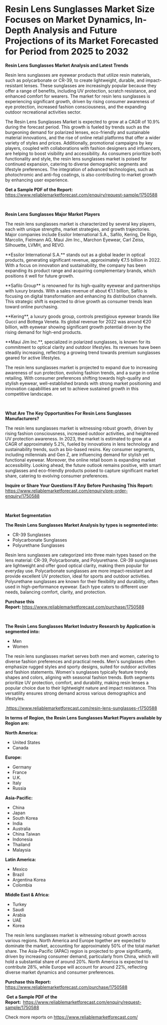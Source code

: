 <p><h1>Resin Lens Sunglasses Market Size Focuses on Market Dynamics, In-Depth Analysis and Future Projections of its Market Forecasted for Period from 2025 to 2032</h1></p><p><strong>Resin Lens Sunglasses Market Analysis and Latest Trends</strong></p>
<p><p>Resin lens sunglasses are eyewear products that utilize resin materials, such as polycarbonate or CR-39, to create lightweight, durable, and impact-resistant lenses. These sunglasses are increasingly popular because they offer a range of benefits, including UV protection, scratch resistance, and enhanced comfort for wearers. The market for resin lens sunglasses is experiencing significant growth, driven by rising consumer awareness of eye protection, increased fashion consciousness, and the expanding outdoor recreational activities sector.</p><p>The Resin Lens Sunglasses Market is expected to grow at a CAGR of 10.9% during the forecast period. This growth is fueled by trends such as the burgeoning demand for polarized lenses, eco-friendly and sustainable material innovations, and the rise of online retail platforms that offer a wider variety of styles and prices. Additionally, promotional campaigns by key players, coupled with collaborations with fashion designers and influencers, are helping to boost visibility and accessibility. As consumers prioritize both functionality and style, the resin lens sunglasses market is poised for continued expansion, catering to diverse demographic segments and lifestyle preferences. The integration of advanced technologies, such as photochromic and anti-fog coatings, is also contributing to market growth by enhancing user experience.</p></p>
<p><strong>Get a Sample PDF of the Report:&nbsp;</strong> <a href="https://www.reliablemarketforecast.com/enquiry/request-sample/1750588?utm_campaign=2290&utm_medium=2&utm_source=Github&utm_content=ia&utm_term=07022025&utm_id=resin-lens-sunglasses">https://www.reliablemarketforecast.com/enquiry/request-sample/1750588</a></p>
<p>&nbsp;</p>
<p><strong>Resin Lens Sunglasses Major Market Players</strong></p>
<p><p>The resin lens sunglasses market is characterized by several key players, each with unique strengths, market strategies, and growth trajectories. Major companies include Essilor International S.A., Safilo, Kering, De Rigo, Marcolin, Fielmann AG, Maui Jim Inc., Marchon Eyewear, Carl Zeiss, Silhouette, LVMH, and REVO.</p><p>**Essilor International S.A.** stands out as a global leader in optical products, generating significant revenue, approximately €7.5 billion in 2022. With a focus on innovation and sustainability, the company has been expanding its product range and acquiring complementary brands, which positions it well for future growth.</p><p>**Safilo Group** is renowned for its high-quality eyewear and partnerships with luxury brands. With a sales revenue of about €1.1 billion, Safilo is focusing on digital transformation and enhancing its distribution channels. This strategic shift is expected to drive growth as consumer trends lean toward online purchasing.</p><p>**Kering**, a luxury goods group, controls prestigious eyewear brands like Gucci and Bottega Veneta. Its global revenue for 2022 was around €20 billion, with eyewear showing significant growth potential driven by the rising demand for high-end products.</p><p>**Maui Jim Inc.**, specialized in polarized sunglasses, is known for its commitment to optical clarity and outdoor lifestyles. Its revenues have been steadily increasing, reflecting a growing trend towards premium sunglasses geared for active lifestyles.</p><p>The resin lens sunglasses market is projected to expand due to increasing awareness of sun protection, evolving fashion trends, and a surge in online retailing. With consumer preferences shifting towards high-quality and stylish eyewear, well-established brands with strong market positioning and innovation capabilities are set to achieve sustained growth in this competitive landscape.</p></p>
<p>&nbsp;</p>
<p><strong>What Are The Key Opportunities For Resin Lens Sunglasses Manufacturers?</strong></p>
<p><p>The resin lens sunglasses market is witnessing robust growth, driven by rising fashion consciousness, increased outdoor activities, and heightened UV protection awareness. In 2023, the market is estimated to grow at a CAGR of approximately 5.2%, fueled by innovations in lens technology and sustainability trends, such as bio-based resins. Key consumer segments, including millennials and Gen Z, are influencing demand for stylish yet functional eyewear. Moreover, the online retail boom is expanding market accessibility. Looking ahead, the future outlook remains positive, with smart sunglasses and eco-friendly products poised to capture significant market share, catering to evolving consumer preferences.</p></p>
<p><strong>Inquire or Share Your Questions If Any Before Purchasing This Report:</strong> <a href="https://www.reliablemarketforecast.com/enquiry/pre-order-enquiry/1750588?utm_campaign=2290&utm_medium=2&utm_source=Github&utm_content=ia&utm_term=07022025&utm_id=resin-lens-sunglasses">https://www.reliablemarketforecast.com/enquiry/pre-order-enquiry/1750588</a></p>
<p>&nbsp;</p>
<p><strong>Market Segmentation</strong></p>
<p><strong>The Resin Lens Sunglasses Market Analysis by types is segmented into:</strong></p>
<p><ul><li>CR-39 Sunglasses</li><li>Polycarbonate Sunglasses</li><li>Polyurethane Sunglasses</li></ul></p>
<p><p>Resin lens sunglasses are categorized into three main types based on the lens material: CR-39, Polycarbonate, and Polyurethane. CR-39 sunglasses are lightweight and offer good optical clarity, making them popular for everyday use. Polycarbonate sunglasses are more impact-resistant and provide excellent UV protection, ideal for sports and outdoor activities. Polyurethane sunglasses are known for their flexibility and durability, often used in high-performance eyewear. Each type caters to different user needs, balancing comfort, clarity, and protection.</p></p>
<p><strong>Purchase this Report:&nbsp;</strong><a href="https://www.reliablemarketforecast.com/purchase/1750588?utm_campaign=2290&utm_medium=2&utm_source=Github&utm_content=ia&utm_term=07022025&utm_id=resin-lens-sunglasses">https://www.reliablemarketforecast.com/purchase/1750588</a></p>
<p>&nbsp;</p>
<p><strong>The Resin Lens Sunglasses Market Industry Research by Application is segmented into:</strong></p>
<p><ul><li>Men</li><li>Women</li></ul></p>
<p><p>The resin lens sunglasses market serves both men and women, catering to diverse fashion preferences and practical needs. Men's sunglasses often emphasize rugged styles and sporty designs, suited for outdoor activities and fashion statements. Women's sunglasses typically feature trendy shapes and colors, aligning with seasonal fashion trends. Both segments prioritize UV protection, comfort, and durability, making resin lenses a popular choice due to their lightweight nature and impact resistance. This versatility ensures strong demand across various demographics and lifestyles.</p></p>
<p><a href="https://www.reliablemarketforecast.com/resin-lens-sunglasses-r1750588?utm_campaign=2290&utm_medium=2&utm_source=Github&utm_content=ia&utm_term=07022025&utm_id=resin-lens-sunglasses">&nbsp;https://www.reliablemarketforecast.com/resin-lens-sunglasses-r1750588</a></p>
<p><strong>In terms of Region, the Resin Lens Sunglasses Market Players available by Region are:</strong></p>
<p>
    <p> <strong> North America: </strong>
        <ul>
            <li>United States</li>
            <li>Canada</li>
        </ul>
        </p> 
    <p> <strong> Europe: </strong>
        <ul>
            <li>Germany</li>
            <li>France</li>
            <li>U.K.</li>
            <li>Italy</li>
            <li>Russia</li>
        </ul>
        </p> 
    <p> <strong> Asia-Pacific: </strong>
        <ul>
            <li>China</li>
            <li>Japan</li>
            <li>South Korea</li>
            <li>India</li>
            <li>Australia</li>
            <li>China Taiwan</li>
            <li>Indonesia</li>
            <li>Thailand</li>
            <li>Malaysia</li>
        </ul>
        </p> 
    <p> <strong> Latin America: </strong>
        <ul>
            <li>Mexico</li>
            <li>Brazil</li>
            <li>Argentina Korea</li>
            <li>Colombia</li>
        </ul>
        </p> 
    <p> <strong> Middle East & Africa: </strong>
        <ul>
            <li>Turkey</li>
            <li>Saudi</li>
            <li>Arabia</li>
            <li>UAE</li>
            <li>Korea</li>
        </ul>
    </p>
    </p>
<p><p>The resin lens sunglasses market is witnessing robust growth across various regions. North America and Europe together are expected to dominate the market, accounting for approximately 50% of the total market share. The Asia-Pacific (APAC) region is projected to grow significantly, driven by increasing consumer demand, particularly from China, which will hold a substantial share of around 20%. North America is expected to contribute 28%, while Europe will account for around 22%, reflecting diverse market dynamics and consumer preferences.</p></p>
<p><strong>Purchase this Report: </strong><a href="https://www.reliablemarketforecast.com/purchase/1750588?utm_campaign=2290&utm_medium=2&utm_source=Github&utm_content=ia&utm_term=07022025&utm_id=resin-lens-sunglasses">https://www.reliablemarketforecast.com/purchase/1750588</a></p>
<p>&nbsp;<strong>Get a Sample PDF of the Report:&nbsp;&nbsp;</strong><a href="https://www.reliablemarketforecast.com/enquiry/request-sample/1750588?utm_campaign=2290&utm_medium=2&utm_source=Github&utm_content=ia&utm_term=07022025&utm_id=resin-lens-sunglasses">https://www.reliablemarketforecast.com/enquiry/request-sample/1750588</a></p>
<p><strong></strong></p>
<p>Check more reports on <a href="https://www.reliablemarketforecast.com/?utm_campaign=2290&utm_medium=2&utm_source=Github&utm_content=ia&utm_term=07022025&utm_id=resin-lens-sunglasses">https://www.reliablemarketforecast.com/</a></p>